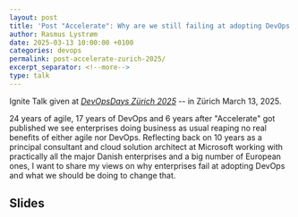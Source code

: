 ```yaml
---
layout: post
title: 'Post "Accelerate": Why are we still failing at adopting DevOps in the Enterprise?'
author: Rasmus Lystrøm
date: 2025-03-13 10:00:00 +0100
categories: devops
permalink: post-accelerate-zurich-2025/
excerpt_separator: <!--more-->
type: talk
---
```


Ignite Talk given at [*DevOpsDays Zürich 2025*](https://www.devopsdays.ch/) -- in Zürich March 13, 2025.

24 years of agile, 17 years of DevOps and 6 years after "Accelerate" got published we see enterprises doing business as usual reaping no real benefits of either agile nor DevOps. Reflecting back on 10 years as a principal consultant and cloud solution architect at Microsoft working with practically all the major Danish enterprises and a big number of European ones, I want to share my views on why enterprises fail at adopting DevOps and what we should be doing to change that.

<!--more-->

## Slides

<script defer class="speakerdeck-embed" data-id="16886a4b26b74ac7b6b0012a42b4ea78" data-ratio="1.7777777777777777" src="//speakerdeck.com/assets/embed.js"></script>
